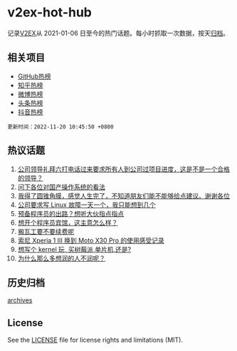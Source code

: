 # v2ex-hot-hub

 记录[V2EX](https://www.v2ex.com/)从 2021-01-06 日至今的热门话题。每小时抓取一次数据，按天[归档](archives)。
 
 ## 相关项目

- [GitHub热榜](https://github.com/lonnyzhang423/github-hot-hub)
- [知乎热榜](https://github.com/lonnyzhang423/zhihu-hot-hub)
- [微博热榜](https://github.com/lonnyzhang423/weibo-hot-hub)
- [头条热榜](https://github.com/lonnyzhang423/toutiao-hot-hub)
- [抖音热榜](https://github.com/lonnyzhang423/douyin-hot-hub)


 `更新时间：2022-11-20 10:45:50 +0800`

## 热议话题

1. [公司领导礼拜六打电话过来要求所有人到公司过项目进度，这是不是一个合格的领导？](https://www.v2ex.com/t/896399)
1. [问下各位对国产操作系统的看法](https://www.v2ex.com/t/896404)
1. [我得了圆锥角膜，感觉人生完了，不知道朋友们能不能够给点建议。谢谢各位](https://www.v2ex.com/t/896412)
1. [公司要求写 Linux 故障一天一个，我只能想到几个](https://www.v2ex.com/t/896393)
1. [预备程序员的出路？想听大伙指点指点](https://www.v2ex.com/t/896437)
1. [想开个程序员宾馆，这主意怎么样？](https://www.v2ex.com/t/896467)
1. [搬瓦工要不要续费呢](https://www.v2ex.com/t/896392)
1. [索尼 Xperia 1 III 换到 Moto X30 Pro 的使用感受记录](https://www.v2ex.com/t/896439)
1. [想写个 kernel 玩, 买树莓派,单片机,还是?](https://www.v2ex.com/t/896424)
1. [为什么那么多想润的人不润呢？](https://www.v2ex.com/t/896402)

## 历史归档

[archives](archives)

## License

See the [LICENSE](LICENSE) file for license rights and limitations (MIT).
